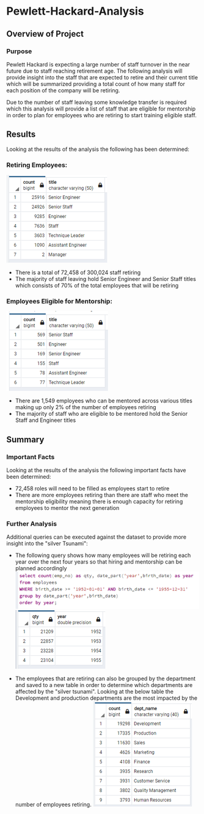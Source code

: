 # Pewlett-Hackard-Analysis

## Overview of Project

### Purpose

Pewlett Hackard is expecting a large number of staff turnover in the near future due to staff reaching retirement age.
The following analysis will provide insight into the staff that are expected to retire and their current title which will be summarized
providing a total count of how many staff for each position of the company will be retiring.

Due to the number of staff leaving some knowledge transfer is required which this analysis will provide a list of staff that are eligible for mentorship
in order to plan for employees who are retiring to start training eligible staff.


## Results

Looking at the results of the analysis the following has been determined:
### Retiring Employees:
![retiring_titles](/Analysis%20Projects%20Folder/Pewlett-Hackard-Analysis%20Folder/Resources/retiring_titles.PNG)
 - There is a total of 72,458 of 300,024 staff retiring
 - The majority of staff leaving hold Senior Engineer and Senior Staff titles which consists of 70% of the total employees that will be retiring

 
### Employees Eligible for Mentorship:
![mentorship_eligible_count](/Analysis%20Projects%20Folder/Pewlett-Hackard-Analysis%20Folder/Resources/mentorship_eligible_count.PNG)
 - There are 1,549 employees who can be mentored across various titles making up only 2% of the number of employees retiring
 - The majority of staff who are eligible to be mentored hold the Senior Staff and Engineer titles

## Summary

### Important Facts
Looking at the results of the analysis the following important facts have been determined:
 - 72,458 roles will need to be filled as employees start to retire
 - There are more employees retiring than there are staff who meet the mentorship eligibility meaning there is enough capacity for retiring employees to mentor the next generation
 
### Further Analysis

Additional queries can be executed against the dataset to provide more insight into the "silver Tsunami":
 - The following query shows how many employees will be retiring each year over the next four years so that hiring and mentorship can be planned accordingly
![retiring_peryear_count](/Analysis%20Projects%20Folder/Pewlett-Hackard-Analysis%20Folder/Resources/retiring_peryear_count.PNG)
![retiring_peryear_result](/Analysis%20Projects%20Folder/Pewlett-Hackard-Analysis%20Folder/Resources/retiring_peryear_result.PNG)
 
 - The employees that are retiring can also be grouped by the department and saved to a new table in order to determine which departments are affected by the "silver tsunami". 
	Looking at the below table the Development and production departments are the most impacted by the number of employees retiring.
![retiring_departments](/Analysis%20Projects%20Folder/Pewlett-Hackard-Analysis%20Folder/Resources/retiring_departments.PNG)
